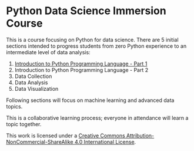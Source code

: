 # Python Data Science Immersion Course

This is a course focusing on Python for data science. There are 5 initial sections intended to progress students from zero Python experience to an intermediate level of data analysis:

1. [Introduction to Python Programming Language - Part 1](Python_01_Introduction.ipynb)
2. Introduction to Python Programming Language - Part 2
3. Data Collection
4. Data Analysis
5. Data Visualization

Following sections will focus on machine learning and advanced data topics.

This is a collaborative learning process; everyone in attendance will learn a topic together.

This work is licensed under a [Creative Commons Attribution-NonCommercial-ShareAlike 4.0 International License](http://creativecommons.org/licenses/by-nc-sa/4.0/).
